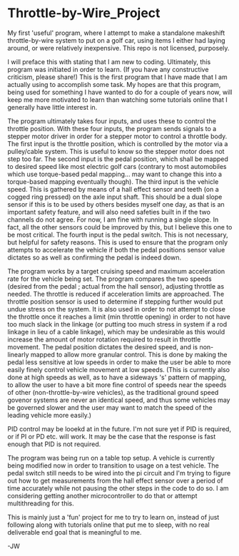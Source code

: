 # Throttle-by-Wire_Project
My first 'useful' program, where I attempt to make a standalone makeshift throttle-by-wire system to put on a golf car, using items I either had laying around, or were relatively inexpensive.
This repo is not licensed, purposely. 

I will preface this with stating that I am new to coding. Ultimately, this program was initiated in order to learn. 
(If you have any constructive criticism, please share!)
This is the first program that I have made that I am actually using to accomplish some task. My hopes are that this program, being used for something I have wanted to do for a couple of years now, will keep me more motivated to learn than watching some tutorials online that I generally have little interest in.

The program ultimately takes four inputs, and uses these to control the throttle position.
With these four inputs, the program sends signals to a stepper motor driver in order for a stepper motor to control a throttle body.
The first input is the throttle position, which is controlled by the motor via a pulley/cable system. This is useful to know so the stepper motor does not step too far.
The second input is the pedal position, which shall be mapped to desired speed like most electric golf cars (contrary to most automobiles which use torque-based pedal mapping... may want to change this into a torque-based mapping eventually though).
The third input is the vehicle speed. This is gathered by means of a hall effect sensor and teeth (on a cogged ring pressed) on the axle input shaft. This should be a dual slope sensor if this is to be used by others besides myself one day, as that is an important safety feature, and will also need safeties built in if the two channels do not agree. For now, I am fine with running a single slope. In fact, all the other sensors could be improved by this, but I believe this one to be most critical.
The fourth input is the pedal switch. This is not necessary, but helpful for safety reasons. This is used to ensure that the program only attempts to accelerate the vehicle if both the pedal positions sensor value dictates so as well as confirming the pedal is indeed down.

The program works by a target cruising speed and maximum acceleration rate for the vehicle being set.
The program compares the two speeds (desired from the pedal ; actual from the hall sensor), adjusting throttle as needed.
The throttle is reduced if acceleration limits are approached. 
The throttle position sensor is used to determine if stepping further would put undue stress on the system. It is also used in order to not attempt to close the throttle once it reaches a limit (min throttle opening) in order to not have too much slack in the linkage (or putting too much stress in system if a rod linkage in lieu of a cable linkage), which may be undesirable as this would increase the amount of motor rotation required to result in throttle movement. 
The pedal position dictates the desired speed, and is non-linearly mapped to allow more granular control. This is done by making the pedal less sensitive at low speeds in order to make the user be able to more easily finely control vehicle movement at low speeds. 
(This is currently also done at high speeds as well, as to have a sideways 's' pattern of mapping, to allow the user to have a bit more fine control of speeds near the speeds of other (non-throttle-by-wire vehicles), as the traditional ground speed govenor systems are never an identical speed, and thus some vehicles may be governed slower and the user may want to match the speed of the leading vehicle more easily.)

PID control may be looekd at in the future. I'm not sure yet if PID is required, or if PI or PD etc. will work.
It may be the case that the response is fast enough that PID is not required. 

The program was being run on a table top setup. A vehicle is currently being modified now in order to transition to usage on a test vehicle. The pedal switch still needs to be wired into the pi circuit and I'm trying to figure out how to get measurements from the hall effect sensor over a period of time accurately while not pausing the other steps in the code to do so. I am considering getting another microcontroller to do that or attempt multithreading for this.

This is mainly just a 'fun' project for me to try to learn on, instead of just following along with tutorials online that put me to sleep, with no real deliverable end goal that is meaningful to me.

-JW

